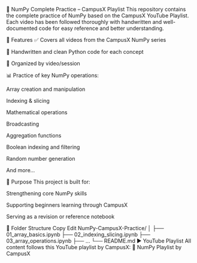 📘 NumPy Complete Practice – CampusX Playlist
This repository contains the complete practice of NumPy based on the CampusX YouTube Playlist. Each video has been followed thoroughly with handwritten and well-documented code for easy reference and better understanding.

📌 Features
✅ Covers all videos from the CampusX NumPy series

🧠 Handwritten and clean Python code for each concept

📂 Organized by video/session

📊 Practice of key NumPy operations:

Array creation and manipulation

Indexing & slicing

Mathematical operations

Broadcasting

Aggregation functions

Boolean indexing and filtering

Random number generation

And more...

🎯 Purpose
This project is built for:

Strengthening core NumPy skills

Supporting beginners learning through CampusX

Serving as a revision or reference notebook

📁 Folder Structure
Copy
Edit
NumPy-CampusX-Practice/
│
├── 01_array_basics.ipynb
├── 02_indexing_slicing.ipynb
├── 03_array_operations.ipynb
├── ...
└── README.md
▶️ YouTube Playlist
All content follows this YouTube playlist by CampusX:
🔗 NumPy Playlist by CampusX
